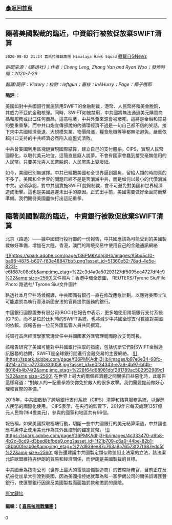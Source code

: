 ###  [:house:返回首頁](https://github.com/ourhimalayas/txt)
---

## 隨著美國製裁的臨近，中資銀行被敦促放棄SWIFT清算
`2020-08-02 21:34 喜馬拉雅戰鷹團 Himalaya Hawk Squad` [轉載自GNews](https://gnews.org/zh-hant/283521/)

*新聞來源：《路透社》；作者：Cheng Leng, Zhang Yan and Ryan Woo；發佈時間：2020-7-29*

*翻譯/簡評：Victory；校對：leftgun；審核：InAHurry；Page：椰子哦耶*

**簡評** ：

美國如對中共國銀行實施禁用SWIFT的金融制裁，港幣、人民幣將和美金脫鉤，其威力不亞於金融核彈。同時，SWIFT如被禁用，中共國將無法通過美元購買商品和服務或出口任何商品，這意味著，中共外彙來源會被堵死。這將是金融和貿易的雙重重擊。而中共口炮宣傳部說的內循環經濟不過是一句自己都不信的笑話，接下來中共國經濟衰退、大規模失業、物價飛漲，糧食危機等等都無法避免。嚴重依賴出口支持的中共經濟必然陷入崩盤式潰敗。

中共曾妄圖利用區塊鏈實現國際結算，建立自己的支付體系，CIPS，實現人民幣國際化，以取代美元地位，這簡直是癡人說夢。不會有國家會蠢到接受毫無信用的人民幣。只要美元與人民幣脫鉤，人民幣馬上變廢紙。

如今，美國已別無選擇。中共已經把美國和全世界逼到牆角，留給人類的時間真的不多了。美國和全世界的問題已經不是是否消滅中共，而是如何以最小的代價消滅中共。必須承認，對中共國實施SWIFT脫鉤制裁，會不可避免對美國和世界經濟造成衝擊。這也是美國遲遲未出手的原因。正式出手前，美國需要做好全面防衝擊準備。我們期待美國盡快打出這記重拳。

##  **隨著美國製裁的臨近， 中資銀行被敦促放棄SWIFT清算** 

北京（路透）——據中國銀行投行部的一份報告，中共國應該為可能受到的美國製裁做好準備，增加在大陸，香港，澳門的跨境交易中使用自己的金融通訊網絡

[!\[\](https://spark.adobe.com/page/f36PMKAdhj3Hb/images/95bd5c10-ba96-4875-b607-f83e48847bb5.png?asset_id=51360e52-78ad-4e5e-8231-e6f687c08c6b&amp;img_etag=%22c3d4a0a50293127df5095ee4727df4e9%22&amp;size=2560)](https://spark.adobe.com/page/f36PMKAdhj3Hb/images/95bd5c10-ba96-4875-b607-f83e48847bb5.png?asset_id=51360e52-78ad-4e5e-8231-e6f687c08c6b&amp;img_etag=%22c3d4a0a50293127df5095ee4727df4e9%22&amp;size=1024)文件照片：香港中環全景圖， REUTERS/Tyrone Siu/File Photo 路透社/ Tyrone Siu/文件圖片

路透社本月早些時候報導，中共國國有銀行一直在修改應急計劃，以應對美國立法可能處罰為執行香港新國安法的官員提供服務的銀行。

中國銀行國際證券有限公司(BOCI)在報告中表示，更多地使用跨境銀行支付系統(CIPS)，而不是位於比利時的SWIFT系統，也將減少中共國全球支付數據對美國的依賴。該報告由一位前外匯監管人員共同撰寫。

該銀行首席經濟學家管濤曾任中共國國家外匯管理局國際收支司司長。

該報告研究了美國可能對中共國銀行採取的措施，包括切斷它們對SWIFT金融通訊服務的訪問，SWIFT是全球銀行間進行金融交易的主要網絡。
[!\[\](https://spark.adobe.com/page/f36PMKAdhj3Hb/images/b97e6e34-68fc-4214-a71c-a7274b333058.jpg?asset_id=e0f34343-e7a8-4b97-bf4b-80164b4b74f2&amp;img_etag=%228f64d68981dbf281789ac502952989c1%22&amp;size=2560)](https://spark.adobe.com/page/f36PMKAdhj3Hb/images/b97e6e34-68fc-4214-a71c-a7274b333058.jpg?asset_id=e0f34343-e7a8-4b97-bf4b-80164b4b74f2&amp;img_etag=%228f64d68981dbf281789ac502952989c1%22&amp;size=1024)
在世界上最大的兩個經濟體之間關係日益惡化時，此報告這樣寫道：“對敵人的一記重拳將使你免於敵人的很多攻擊。我們需要提前做好心理和實際的準備。”

2015年，中共國啟動了跨境銀行支付系統（CIPS）清算和結算服務系統，以促進人民幣的國際化使用。 CIPS表示，在央行的監管下，2019年它每天處理1357億元人民幣(194億美元)，參與的國家和地區共有96個。

報告稱，如果美國採取極端行動，切斷一些中共國銀行的美元結算渠道，中共國也應考慮停止使用美元作為其外匯控制的錨定貨幣。
[!\[\](https://spark.adobe.com/page/f36PMKAdhj3Hb/images/4c333470-a9b8-4b2c-8cd9-d3bed8bfbde9.png?asset_id=1f21b709-c6a0-44be-82b1-c8bb00feab0e&amp;img_etag=%22d939ee87c763a9a76573f27f687edd5f%22&amp;size=2560)](https://spark.adobe.com/page/f36PMKAdhj3Hb/images/4c333470-a9b8-4b2c-8cd9-d3bed8bfbde9.png?asset_id=1f21b709-c6a0-44be-82b1-c8bb00feab0e&amp;img_etag=%22d939ee87c763a9a76573f27f687edd5f%22&amp;size=1024)
報告還建議中共國製定類似歐盟阻止法案的立法，該法案允許歐盟維持與伊朗的貿易和經濟關係，而伊朗是美國製裁的目標。

中共國華為技術公司（世界上最大的電信設備製造商）的首席財務官，目前正在反抗被從加拿大引渡到美國，因為美國指控她就華為和一家伊朗公司的關係誤導匯豐銀行，使匯豐銀行因違反美國製裁而面臨罰款和懲罰的風險。

[原文鏈接](https://www.reuters.com/article/us-china-banks-usa-sanctions-idUSKCN24U0SN)

#### 編輯：【 [喜馬拉雅戰鷹團](https://spark.adobe.com/page/f36PMKAdhj3Hb/) 】 



0
